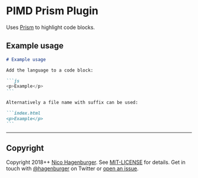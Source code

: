# PIMD Prism Plugin

Uses [Prism](https://prismjs.com) to highlight code blocks.

## Example usage

````markdown +highlight="js","html"
# Example usage

Add the language to a code block:

```js
<p>Example</p>
```

Alternatively a file name with suffix can be used:

```index.html
<p>Example</p>
```
````

---

## Copyright

Copyright 2018++ [Nico Hagenburger](https://www.hagenburger.net). See
[MIT-LICENSE](MIT-LICENSE) for details. Get in touch with
[@hagenburger](https://twitter.com/hagenburger) on Twitter or
[open an issue](https://github.com/hagenburger/pimd/issues/new).

